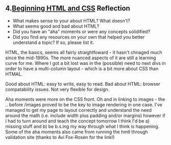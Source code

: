 ## 4.[Beginning HTML and CSS](4_beginning_HTML_CSS/readme.mc) Reflection

* What makes sense to your about HTML? What doesn't? 
* What seems good and bad about HTML?
* Did you have an "aha" moments or were any concepts solidified?
* Did you find any resources on your own that helped you better understand a topic? If so, please list it.


HTML, the basics, seems all fairly straightfoward - it hasn't chnaged much since the mid-1990s. The more nuanced aspects of it are still a learning curve for me. Where I got a bit lost was in the (possible) need to next divs in order to have a multi-column layout - which is a bit more about CSS than HTMAL.

Good about HTML: easy to write, easy to read. 
Bad about HTML: browser compatability issues. Not very flexible for design.

Aha moments were more on the CSS front. Oh and in linking to images - the .. before /images proved to be the key to image rendering in one case. I've managed to get my page to layout correctly and understand the need around the math (i.e. include width plus padding and/or margins) however if I had to turn around and teach the concept tomorrow I think I'd be a) missing stuff and b) be b.s.ing my way through what I think is happening.  Some of the aha moments also came from running the hmtl through validation site (thanks to Avi Fox-Rosen for the link!)

